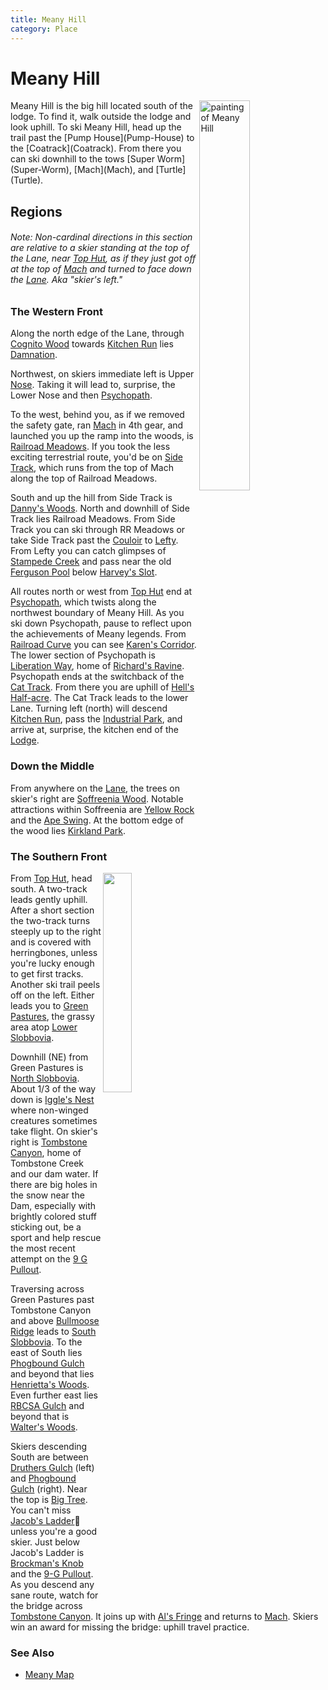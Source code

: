 ```yaml
---
title: Meany Hill
category: Place
---
```

# Meany Hill
<img src="/img/1950-Meany-Hill.jpeg" style="width: 40%;" alt="painting of Meany Hill" align="right">
Meany Hill is the big hill located south of the lodge. To find it, walk outside the lodge and look uphill. To ski Meany Hill, head up the trail past the [Pump House](Pump-House) to the [Coatrack](Coatrack). From there you can ski downhill to the tows [Super Worm](Super-Worm), [Mach](Mach), and [Turtle](Turtle).

## Regions

###### Note: Non-cardinal directions in this section are relative to a skier standing at the top of the Lane, near [Top Hut](/Top-Hut), as if they just got off at the top of [Mach](/Mach) and turned to face down the [Lane](/Run/Lane). Aka "skier's left."

### The Western Front

Along the north edge of the Lane, through [Cognito Wood](/Run/Cognito-Wood) towards [Kitchen Run](/Run/Kitchen-Run) lies [Damnation](/Run/Damnation).

Northwest, on skiers immediate left is Upper [Nose](/Run/Nose). Taking it will lead to, surprise, the Lower Nose and then [Psychopath](/Run/Psychopath).

To the west, behind you, as if we removed the safety gate, ran [Mach](/Mach) in 4th gear, and launched you up the ramp into the woods, is [Railroad Meadows](/Run/Railroad-Meadows). If you took the less exciting terrestrial route, you'd be on [Side Track](/Run/Side-Track), which runs from the top of Mach along the top of Railroad Meadows.

South and up the hill from Side Track is [Danny's Woods](/Area/Danny's-Woods). North and downhill of Side Track lies Railroad Meadows. From Side Track you can ski through RR Meadows or take Side Track past the [Couloir](/Area/Couloir) to [Lefty](/Run/Lefty). From Lefty you can catch glimpses of [Stampede Creek](/Area/Stampede-Creek) and pass near the old [Ferguson Pool](/Area/Ferguson-Pool) below [Harvey's Slot](/Run/Harvey's-Slot).

All routes north or west from [Top Hut](/Top-Hut) end at [Psychopath](/Run/Psychopath), which twists along the northwest boundary of Meany Hill. As you ski down Psychopath, pause to reflect upon the achievements of Meany legends. From [Railroad Curve](/Area/Railroad-Curve) you can see [Karen's Corridor](/Area/Karen's-Corridor). The lower section of Psychopath is [Liberation Way](/Run/Liberation-Way), home of [Richard's Ravine](/Area/Richard's-Ravine). Psychopath ends at the switchback of the [Cat Track](/Run/Cat-Track). From there you are uphill of [Hell's Half-acre](/Area/Hell's-Half-acre). The Cat Track leads to the lower Lane. Turning left (north) will descend [Kitchen Run](/Run/Kitchen-Run), pass the [Industrial Park](/Industrial-Park), and arrive at, surprise, the kitchen end of the [Lodge](/Lodge).

### Down the Middle

From anywhere on the [Lane](/Run/Lane), the trees on skier's right are [Soffreenia Wood](/Run/Soffreenia-Wood). Notable attractions within Soffreenia are [Yellow Rock](/Area/Yellow-Rock) and the [Ape Swing](/Area/Ape-Swing). At the bottom edge of the wood lies [Kirkland Park](/Run/Kirkland-Park).

### The Southern Front
<img src="/img/2020-to-Slobbovia.jpeg" align="right" style="width: 30%;">

From [Top Hut](/Top-Hut), head south. A two-track leads gently uphill. After a short section the two-track turns steeply up to the right and is covered with herringbones, unless you're lucky enough to get first tracks. Another ski trail peels off on the left. Either leads you to [Green Pastures](/Area/Green-Pastures), the grassy area atop [Lower Slobbovia](/Run/Lower-Slobbovia).

Downhill (NE) from Green Pastures is [North Slobbovia](/Run/North-Slobbovia). About 1/3 of the way down is [Iggle's Nest](/Area/Iggle's-Nest) where non-winged creatures sometimes take flight. On skier's right is [Tombstone Canyon](/Area/Tombstone-Canyon), home of Tombstone Creek and our dam water. If there are big holes in the snow near the Dam, especially with brightly colored stuff sticking out, be a sport and help rescue the most recent attempt on the [9 G Pullout](/Area/9-G-Pullout).

Traversing across Green Pastures past Tombstone Canyon and above [Bullmoose Ridge](/Area/Bullmoose-Ridge) leads to [South Slobbovia](/Run/South-Slobbovia). To the east of South lies [Phogbound Gulch](/Area/Phogbound-Gulch) and beyond that lies [Henrietta's Woods](/Run/Henrietta's-Woods). Even further east lies [RBCSA Gulch](/Area/RBCSA-Gulch) and beyond that is [Walter's Woods](/Run/Walter's-Woods).

Skiers descending South are between [Druthers Gulch](/Area/Druthers-Gulch) (left) and [Phogbound Gulch](/Area/Phogbound-Gulch) (right). Near the top is [Big Tree](/Area/Big-Tree). You can't miss [Jacob's Ladder](/Area/Jacob's-Ladder)🗼 unless you're a good skier. Just below Jacob's Ladder is [Brockman's Knob](/Area/Brockman's-Knob) and the [9-G Pullout](/Area/9-G-Pullout). As you descend any sane route, watch for the bridge across [Tombstone Canyon](/Area/Tombstone-Canyon). It joins up with [Al's Fringe](/Run/Al's-Fringe) and returns to [Mach](/Run/Mach). Skiers win an award for missing the bridge: uphill travel practice.

### See Also
- [Meany Map](/Meany-Map)
